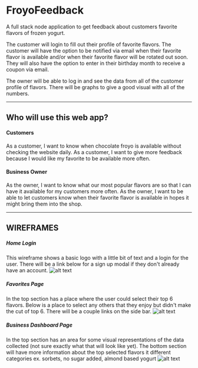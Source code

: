 # FroyoFeedback
A full stack node application to get feedback about customers favorite flavors of frozen yogurt.

The customer will login to fill out their profile of favorite flavors. The customer will have the option to be notified via email when their favorite flavor is available and/or when their favorite flavor will be rotated out soon. They will also have the option to enter in their birthday month to receive a coupon via email.

The owner will be able to log in and see the data from all of the customer profile of flavors. There will be graphs to give a good visual with all of the numbers.

***
## Who will use this web app?

#### Customers
As a customer, I want to know when chocolate froyo is available without checking the website daily.
As a customer, I want to give more feedback because I would like my favorite to be available more often.

#### Business Owner
As the owner, I want to know what our most popular flavors are so that I can have it available for my customers more often.
As the owner, I want to be able to let customers know when their favorite flavor is available in hopes it might bring them into the shop.

***
## WIREFRAMES
##### Home Login
This wireframe shows a basic logo with a little bit of text and a login for the user. There will be a link below for a sign up modal if they don't already have an account.
![alt text](https://github.com/Sean-Cesmat/froyo-feedback/readme-images/wireframe-home-login.jpg "Home Login Wireframe")

##### Favorites Page
In the top section has a place where the user could select their top 6 flavors. Below is a place to select any others that they enjoy but didn't make the cut of top 6. There will be a couple links on the side bar.
![alt text](https://github.com/Sean-Cesmat/froyo-feedback/readme-images/wireframe-favorites.jpg "Favorites Wireframe")

##### Business Dashboard Page
In the top section has an area for some visual representations of the data collected (not sure exactly what that will look like yet). The bottom section will have more information about the top selected flavors it different categories ex. sorbets, no sugar added, almond based yogurt
![alt text](https://github.com/Sean-Cesmat/froyo-feedback/readme-images/wireframe-business.jpg "Business Dashboard Wireframe")
